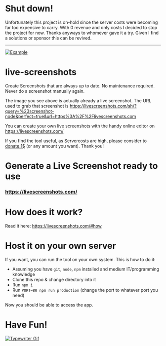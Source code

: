 # Shut down!

Unfortunately this project is on-hold since the server costs were becoming far too expensive to carry. With 0 revenue and only costs I decided to stop the project for now. Thanks anyways to whomever gave it a try. Given I find a solutions or sponsor this can be revived.

---

[![Example](https://livescreenshots.com/sh/?query=%23screenshot-node&perfect=true&url=https%3A%2F%2Flivescreenshots.com&foo=bar)](https://livescreenshots.com/sh/?query=%23screenshot-node&perfect=true&url=https%3A%2F%2Flivescreenshots.com)

# live-screenshots

Create Screenshots that are always up to date. No maintenance required.  
Never do a screenshot manually again.

The image you see above is actually already a live screenshot. The URL used to grab that screenshot is https://livescreenshots.com/sh/?query=%23screenshot-node&perfect=true&url=https%3A%2F%2Flivescreenshots.com

You can create your own live screenshots with the handy online editor on https://livescreenshots.com/

If you find the tool useful, as Servercosts are high, please consider to [donate 1\$](https://paypal.me/kleinanzeigen3) (or any amount you want). Thank you!

# Generate a Live Screenshot ready to use

### https://livescreenshots.com/

# How does it work?

Read it here: https://livescreenshots.com/#how

# Host it on your own server

If you want, you can run the tool on your own system. This is how to do it:

- Assuming you have `git`, `node`, `npm` installed and medium IT/programming knowledge
- Clone this repo & change directory into it
- Run `npm i`
- Run `PORT=80 npm run production` (change the port to whatever port you need)

Now you should be able to access the app.

# Have Fun!

[![Typewriter Gif](https://thibaultjanbeyer.github.io/DragSelect/typewriter.gif)](http://thibaultjanbeyer.com/)
